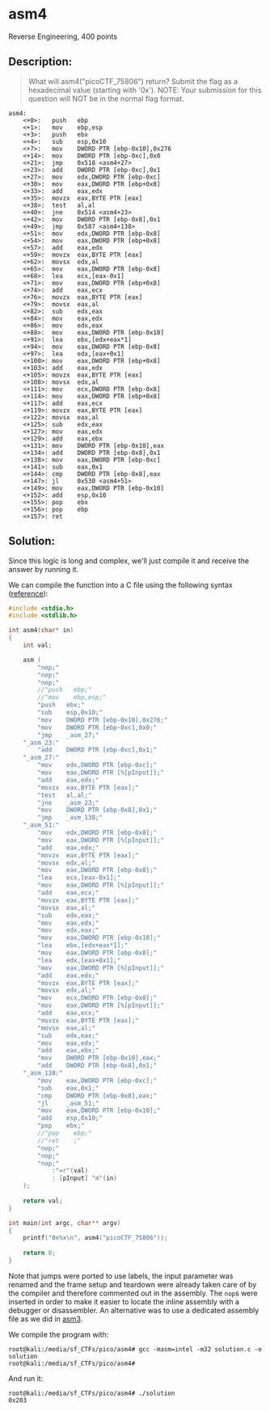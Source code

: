 # asm4
Reverse Engineering, 400 points

## Description:
> What will asm4("picoCTF_75806") return? Submit the flag as a hexadecimal value (starting with '0x'). NOTE: Your submission for this question will NOT be in the normal flag format.

```assembly
asm4:
	<+0>:	push   ebp
	<+1>:	mov    ebp,esp
	<+3>:	push   ebx
	<+4>:	sub    esp,0x10
	<+7>:	mov    DWORD PTR [ebp-0x10],0x276
	<+14>:	mov    DWORD PTR [ebp-0xc],0x0
	<+21>:	jmp    0x518 <asm4+27>
	<+23>:	add    DWORD PTR [ebp-0xc],0x1
	<+27>:	mov    edx,DWORD PTR [ebp-0xc]
	<+30>:	mov    eax,DWORD PTR [ebp+0x8]
	<+33>:	add    eax,edx
	<+35>:	movzx  eax,BYTE PTR [eax]
	<+38>:	test   al,al
	<+40>:	jne    0x514 <asm4+23>
	<+42>:	mov    DWORD PTR [ebp-0x8],0x1
	<+49>:	jmp    0x587 <asm4+138>
	<+51>:	mov    edx,DWORD PTR [ebp-0x8]
	<+54>:	mov    eax,DWORD PTR [ebp+0x8]
	<+57>:	add    eax,edx
	<+59>:	movzx  eax,BYTE PTR [eax]
	<+62>:	movsx  edx,al
	<+65>:	mov    eax,DWORD PTR [ebp-0x8]
	<+68>:	lea    ecx,[eax-0x1]
	<+71>:	mov    eax,DWORD PTR [ebp+0x8]
	<+74>:	add    eax,ecx
	<+76>:	movzx  eax,BYTE PTR [eax]
	<+79>:	movsx  eax,al
	<+82>:	sub    edx,eax
	<+84>:	mov    eax,edx
	<+86>:	mov    edx,eax
	<+88>:	mov    eax,DWORD PTR [ebp-0x10]
	<+91>:	lea    ebx,[edx+eax*1]
	<+94>:	mov    eax,DWORD PTR [ebp-0x8]
	<+97>:	lea    edx,[eax+0x1]
	<+100>:	mov    eax,DWORD PTR [ebp+0x8]
	<+103>:	add    eax,edx
	<+105>:	movzx  eax,BYTE PTR [eax]
	<+108>:	movsx  edx,al
	<+111>:	mov    ecx,DWORD PTR [ebp-0x8]
	<+114>:	mov    eax,DWORD PTR [ebp+0x8]
	<+117>:	add    eax,ecx
	<+119>:	movzx  eax,BYTE PTR [eax]
	<+122>:	movsx  eax,al
	<+125>:	sub    edx,eax
	<+127>:	mov    eax,edx
	<+129>:	add    eax,ebx
	<+131>:	mov    DWORD PTR [ebp-0x10],eax
	<+134>:	add    DWORD PTR [ebp-0x8],0x1
	<+138>:	mov    eax,DWORD PTR [ebp-0xc]
	<+141>:	sub    eax,0x1
	<+144>:	cmp    DWORD PTR [ebp-0x8],eax
	<+147>:	jl     0x530 <asm4+51>
	<+149>:	mov    eax,DWORD PTR [ebp-0x10]
	<+152>:	add    esp,0x10
	<+155>:	pop    ebx
	<+156>:	pop    ebp
	<+157>:	ret    
```


## Solution: 

Since this logic is long and complex, we'll just compile it and receive the answer by running it.

We can compile the function into a C file using the following syntax ([reference](https://gcc.gnu.org/onlinedocs/gcc/Extended-Asm.html)):

```c
#include <stdio.h>
#include <stdlib.h>

int asm4(char* in)
{
    int val;

    asm (
        "nop;"
        "nop;"
        "nop;"
        //"push   ebp;"
        //"mov    ebp,esp;"
        "push   ebx;"
        "sub    esp,0x10;"
        "mov    DWORD PTR [ebp-0x10],0x276;"
        "mov    DWORD PTR [ebp-0xc],0x0;"
        "jmp    _asm_27;"
    "_asm_23:"
        "add    DWORD PTR [ebp-0xc],0x1;"
    "_asm_27:"
        "mov    edx,DWORD PTR [ebp-0xc];"
        "mov    eax,DWORD PTR [%[pInput]];"
        "add    eax,edx;"
        "movzx  eax,BYTE PTR [eax];"
        "test   al,al;"
        "jne    _asm_23;"
        "mov    DWORD PTR [ebp-0x8],0x1;"
        "jmp    _asm_138;"
    "_asm_51:"
        "mov    edx,DWORD PTR [ebp-0x8];"
        "mov    eax,DWORD PTR [%[pInput]];"
        "add    eax,edx;"
        "movzx  eax,BYTE PTR [eax];"
        "movsx  edx,al;"
        "mov    eax,DWORD PTR [ebp-0x8];"
        "lea    ecx,[eax-0x1];"
        "mov    eax,DWORD PTR [%[pInput]];"
        "add    eax,ecx;"
        "movzx  eax,BYTE PTR [eax];"
        "movsx  eax,al;"
        "sub    edx,eax;"
        "mov    eax,edx;"
        "mov    edx,eax;"
        "mov    eax,DWORD PTR [ebp-0x10];"
        "lea    ebx,[edx+eax*1];"
        "mov    eax,DWORD PTR [ebp-0x8];"
        "lea    edx,[eax+0x1];"
        "mov    eax,DWORD PTR [%[pInput]];"
        "add    eax,edx;"
        "movzx  eax,BYTE PTR [eax];"
        "movsx  edx,al;"
        "mov    ecx,DWORD PTR [ebp-0x8];"
        "mov    eax,DWORD PTR [%[pInput]];"
        "add    eax,ecx;"
        "movzx  eax,BYTE PTR [eax];"
        "movsx  eax,al;"
        "sub    edx,eax;"
        "mov    eax,edx;"
        "add    eax,ebx;"
        "mov    DWORD PTR [ebp-0x10],eax;"
        "add    DWORD PTR [ebp-0x8],0x1;"
    "_asm_138:"
        "mov    eax,DWORD PTR [ebp-0xc];"
        "sub    eax,0x1;"
        "cmp    DWORD PTR [ebp-0x8],eax;"
        "jl     _asm_51;"
        "mov    eax,DWORD PTR [ebp-0x10];"
        "add    esp,0x10;"
        "pop    ebx;"
        //"pop    ebp;"
        //"ret    ;"
        "nop;"
        "nop;"
        "nop;"
            :"=r"(val)
            : [pInput] "m"(in)
    );
    
    return val;
}

int main(int argc, char** argv)
{
    printf("0x%x\n", asm4("picoCTF_75806"));
    
    return 0;
}
```

Note that jumps were ported to use labels, the input parameter was renamed and the frame setup and teardown were already taken care of by the compiler and therefore commented out in the assembly. The `nop`s were inserted in order to make it easier to locate the inline assembly with a debugger or disassembler. An alternative was to use a dedicated assembly file as we did in [asm3](asm3.md).

We compile the program with:
```console
root@kali:/media/sf_CTFs/pico/asm4# gcc -masm=intel -m32 solution.c -o solution
root@kali:/media/sf_CTFs/pico/asm4# 
```

And run it:
```console
root@kali:/media/sf_CTFs/pico/asm4# ./solution
0x203
```

